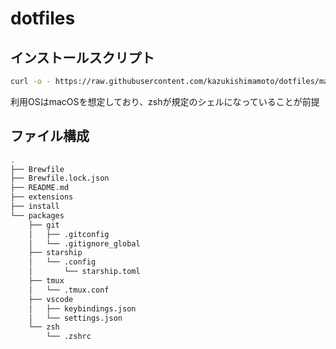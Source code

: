 # dotfiles

## インストールスクリプト

```zsh
curl -o - https://raw.githubusercontent.com/kazukishimamoto/dotfiles/main/install | zsh
```

利用OSはmacOSを想定しており、zshが規定のシェルになっていることが前提

## ファイル構成

```bash
.
├── Brewfile
├── Brewfile.lock.json
├── README.md
├── extensions
├── install
└── packages
    ├── git
    │   ├── .gitconfig
    │   └── .gitignore_global
    ├── starship
    │   └── .config
    │       └── starship.toml
    ├── tmux
    │   └── .tmux.conf
    ├── vscode
    │   ├── keybindings.json
    │   └── settings.json
    └── zsh
        └── .zshrc
```
